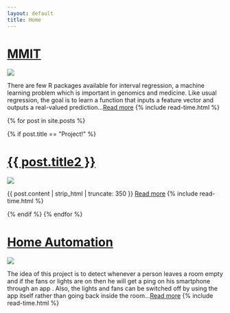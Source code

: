 ```yaml
---
layout: default
title: Home
---
```


<div class="posts2">
  <h1>
    <a href="https://aldro61.github.io/mmit/tutorials/R/">MMIT</a>
  </h1>
  
  <div class="thumbnail-container">
    <a href="https://aldro61.github.io/mmit/tutorials/R/"><img src="https://jan.ucc.nau.edu/~th798/projects/mmit.png"></a>
  </div>
  
  <p> 
    There are few R packages available for interval regression, a machine learning problem which is important in genomics and medicine. Like usual regression, the goal is to learn a function that inputs a feature vector and outputs a real-valued prediction...<a href="https://aldro61.github.io/mmit/tutorials/R/">Read more</a><span class="post-date"> <i class="fa fa-clock-o" aria-hidden="true"></i> {% include read-time.html %}</span></br>
  </p>
 </div>


{% for post in site.posts %}
 <div class="posts">
  {% if post.title == "Project!" %}
  <h1>
    <a href="{{ site.github.url }}{{ post.url }}">{{ post.title2 }}</a>
  </h1>
  
  <div class="thumbnail-container">
    <a href="{{ site.github.url }}{{ post.url }}"><img src="{{ site.github.url }}/assets/img/{{ post.image }}"></a>
  </div>
  
  <p>
    {{ post.content | strip_html | truncate: 350 }} <a href="{{ site.github.url }}{{ post.url }}">Read more</a>
    <span class="post-date"> <i class="fa fa-clock-o" aria-hidden="true"></i> {% include read-time.html %}</span>
  </p>
 </div>
  {% endif %}
{% endfor %}


<div class="posts3">
  <h1>
    <a href="https://www.instructables.com/id/Making-Smart-home-Devices-techiniche-boltiot/">Home Automation</a>
  </h1>
  
  <div class="thumbnail-container">
    <a href="https://www.instructables.com/id/Making-Smart-home-Devices-techiniche-boltiot/"><img src="https://cdn.instructables.com/FDR/UT8B/IMTGE6ID/FDRUT8BIMTGE6ID.LARGE.jpg?auto=webp&fit=bounds"></a>
  </div>
  
  <p> 
    The idea of this project is to detect whenever a person leaves a room empty and if the fans or lights are on then he will get a ping on his smartphone through an app . Also, the lights and fans can be switched off by using the app itself rather than going back inside the room...<a href="https://www.instructables.com/id/Making-Smart-home-Devices-techiniche-boltiot/">Read more</a><span class="post-date"> <i class="fa fa-clock-o" aria-hidden="true"></i> {% include read-time.html %}</span>
  </p>
 </div>




